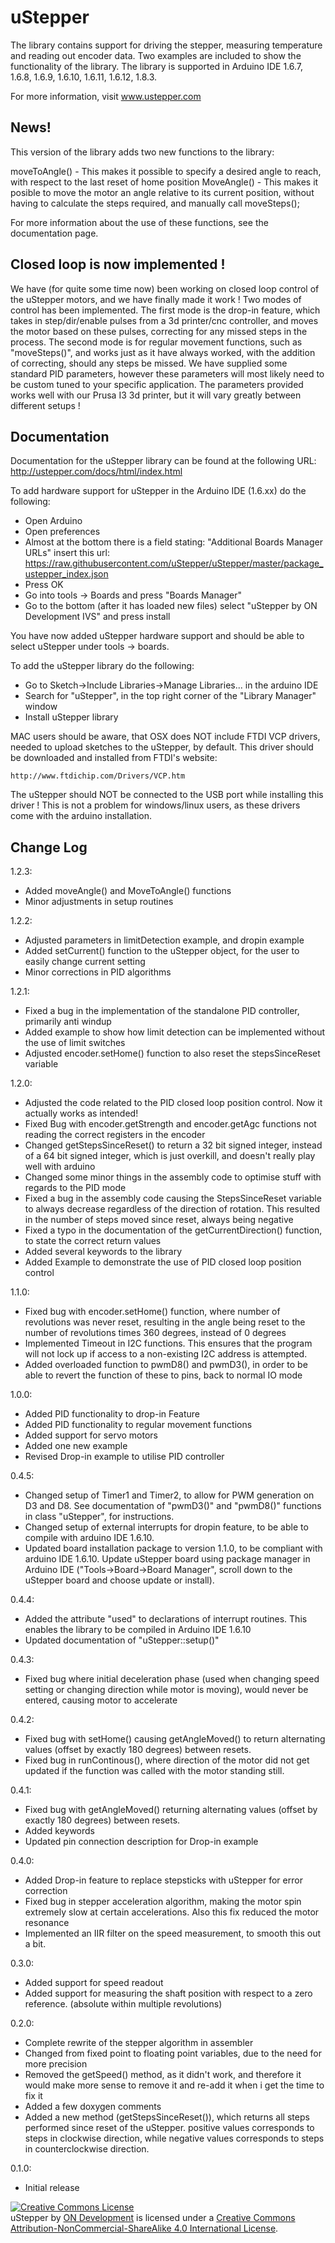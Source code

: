 # uStepper

The library contains support for driving the stepper, measuring temperature and reading out encoder data. Two examples are included to show the functionality of the library.
The library is supported in Arduino IDE 1.6.7, 1.6.8, 1.6.9, 1.6.10, 1.6.11, 1.6.12, 1.8.3.

For more information, visit www.ustepper.com

## News!
This version of the library adds two new functions to the library:

moveToAngle()   - 	This makes it possible to specify a desired angle to reach, with respect to the last reset of home position
MoveAngle() 	- 	This makes it posible to move the motor an angle relative to its current position, without having to calculate
					the steps required, and manually call moveSteps();

For more information about the use of these functions, see the documentation page.

## Closed loop is now implemented !
We have (for quite some time now) been working on closed loop control of the uStepper motors, and we have finally made it work ! Two modes of control has been implemented.
The first mode is the drop-in feature, which takes in step/dir/enable pulses from a 3d printer/cnc controller, and moves the motor based on these pulses, correcting for any missed steps in the process.
The second mode is for regular movement functions, such as "moveSteps()", and works just as it have always worked, with the addition of correcting, should any steps be missed.
We have supplied some standard PID parameters, however these parameters will most likely need to be custom tuned to your specific application. The parameters provided works well with our Prusa I3 3d printer, but it will vary greatly between different setups !

## Documentation
Documentation for the uStepper library can be found at the following URL:
http://ustepper.com/docs/html/index.html

To add hardware support for uStepper in the Arduino IDE (1.6.xx) do the following:
 - Open Arduino
 - Open preferences
 - Almost at the bottom there is a field stating: "Additional Boards Manager URLs" insert this url: https://raw.githubusercontent.com/uStepper/uStepper/master/package_ustepper_index.json
 - Press OK
 - Go into tools -> Boards and press "Boards Manager"
 - Go to the bottom (after it has loaded new files) select "uStepper by ON Development IVS" and press install

You have now added uStepper hardware support and should be able to select uStepper under tools -> boards.

To add the uStepper library do the following:
- Go to Sketch->Include Libraries->Manage Libraries... in the arduino IDE
- Search for "uStepper", in the top right corner of the "Library Manager" window
- Install uStepper library 
 
MAC users should be aware, that OSX does NOT include FTDI VCP drivers, needed to upload sketches to the uStepper, by default. This driver should be downloaded and installed from FTDI's website:
	
	http://www.ftdichip.com/Drivers/VCP.htm

The uStepper should NOT be connected to the USB port while installing this driver !
This is not a problem for windows/linux users, as these drivers come with the arduino installation.

## Change Log
1.2.3:
- Added moveAngle() and MoveToAngle() functions
- Minor adjustments in setup routines

1.2.2:
- Adjusted parameters in limitDetection example, and dropin example
- Added setCurrent() function to the uStepper object, for the user to easily change current setting
- Minor corrections in PID algorithms

1.2.1:
- Fixed a bug in the implementation of the standalone PID controller, primarily anti windup
- Added example to show how limit detection can be implemented without the use of limit switches
- Adjusted encoder.setHome() function to also reset the stepsSinceReset variable

1.2.0:

- Adjusted the code related to the PID closed loop position control. Now it actually works as intended!
- Fixed Bug with encoder.getStrength and encoder.getAgc functions not reading the correct registers in the encoder
- Changed getStepsSinceReset() to return a 32 bit signed integer, instead of a 64 bit signed integer, which is just overkill, and doesn't really play well with arduino
- Changed some minor things in the assembly code to optimise stuff with regards to the PID mode	
- Fixed a bug in the assembly code causing the StepsSinceReset variable to always decrease regardless of the direction of rotation. This resulted in the number of steps moved since reset, always being negative
- Fixed a typo in the documentation of the getCurrentDirection() function, to state the correct return values
- Added several keywords to the library
- Added Example to demonstrate the use of PID closed loop position control 

1.1.0:

- Fixed bug with encoder.setHome() function, where number of revolutions was never reset, resulting in the angle being reset to the number of revolutions times 360 degrees, instead of 0 degrees
- Implemented Timeout in I2C functions. This ensures that the program will not lock up if access to a non-existing I2C address is attempted.  
- Added overloaded function to pwmD8() and pwmD3(), in order to be able to revert the function of these to pins, back to normal IO mode

1.0.0:

- Added PID functionality to drop-in Feature
- Added PID functionality to regular movement functions
- Added support for servo motors
- Added one new example
- Revised Drop-in example to utilise PID controller

0.4.5:

- Changed setup of Timer1 and Timer2, to allow for PWM generation on D3 and D8. See documentation of "pwmD3()" and "pwmD8()" functions in class "uStepper", for instructions.
- Changed setup of external interrupts for dropin feature, to be able to compile with arduino IDE 1.6.10.
- Updated board installation package to version 1.1.0, to be compliant with arduino IDE 1.6.10. Update uStepper board using package manager in Arduino IDE ("Tools->Board->Board Manager", scroll down to the uStepper board and choose update or install).

0.4.4:

- Added the attribute "used" to declarations of interrupt routines. This enables the library to be compiled in Arduino IDE 1.6.10
- Updated documentation of "uStepper::setup()"

0.4.3:

- Fixed bug where initial deceleration phase (used when changing speed setting or changing direction while motor is moving), would never be entered, causing motor to accelerate

0.4.2:
- Fixed bug with setHome() causing getAngleMoved() to return alternating values (offset by exactly 180 degrees) between resets.
- Fixed bug in runContinous(), where direction of the motor did not get updated if the function was called with the motor standing still.

0.4.1:

- Fixed bug with getAngleMoved() returning alternating values (offset by exactly 180 degrees) between resets.
- Added keywords
- Updated pin connection description for Drop-in example 

0.4.0:

- Added Drop-in feature to replace stepsticks with uStepper for error correction
- Fixed bug in stepper acceleration algorithm, making the motor spin extremely slow at certain accelerations. Also this fix reduced the motor resonance
- Implemented an IIR filter on the speed measurement, to smooth this out a bit.

0.3.0:

- Added support for speed readout
- Added support for measuring the shaft position with respect to a zero reference. (absolute within multiple revolutions)

0.2.0:

- Complete rewrite of the stepper algorithm in assembler
- Changed from fixed point to floating point variables, due to the need for more precision
- Removed the getSpeed() method, as it didn't work, and therefore it would make more sense to remove it
  and re-add it when i get the time to fix it
- Added a few doxygen comments
- Added a new method (getStepsSinceReset()), which returns all steps performed since reset of the uStepper.
  positive values corresponds to steps in clockwise direction, while negative values corresponds to steps
  in counterclockwise direction.	

0.1.0:	

- Initial release

<a rel="license" href="http://creativecommons.org/licenses/by-nc-sa/4.0/"><img alt="Creative Commons License" style="border-width:0" src="https://i.creativecommons.org/l/by-nc-sa/4.0/88x31.png" /></a><br /><span xmlns:dct="http://purl.org/dc/terms/" property="dct:title">uStepper</span> by <a xmlns:cc="http://creativecommons.org/ns#" href="www.ustepper.com" property="cc:attributionName" rel="cc:attributionURL">ON Development</a> is licensed under a <a rel="license" href="http://creativecommons.org/licenses/by-nc-sa/4.0/">Creative Commons Attribution-NonCommercial-ShareAlike 4.0 International License</a>.

